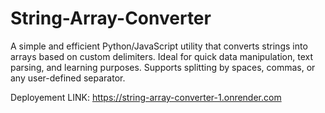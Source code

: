 # String-Array-Converter
A simple and efficient Python/JavaScript utility that converts strings into arrays based on custom delimiters. Ideal for quick data manipulation, text parsing, and learning purposes. Supports splitting by spaces, commas, or any user-defined separator.

Deployement LINK: https://string-array-converter-1.onrender.com
